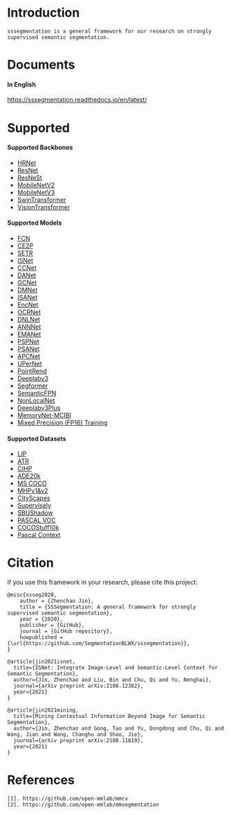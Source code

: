 # Introduction
```
sssegmentation is a general framework for our research on strongly supervised semantic segmentation.
```


# Documents
#### In English
https://sssegmentation.readthedocs.io/en/latest/


# Supported
#### Supported Backbones
- [HRNet](https://arxiv.org/pdf/1908.07919.pdf)
- [ResNet](https://arxiv.org/pdf/1512.03385.pdf)
- [ResNeSt](https://arxiv.org/pdf/2004.08955.pdf)
- [MobileNetV2](https://arxiv.org/pdf/1801.04381.pdf)
- [MobileNetV3](https://arxiv.org/pdf/1905.02244.pdf)
- [SwinTransformer](https://arxiv.org/pdf/2103.14030.pdf)
- [VisionTransformer](https://arxiv.org/pdf/2010.11929.pdf)
#### Supported Models
- [FCN](https://arxiv.org/pdf/1411.4038.pdf)
- [CE2P](https://arxiv.org/pdf/1809.05996.pdf)
- [SETR](https://arxiv.org/pdf/2012.15840.pdf)
- [ISNet](https://arxiv.org/pdf/2108.12382.pdf)
- [CCNet](https://arxiv.org/pdf/1811.11721.pdf)
- [DANet](https://arxiv.org/pdf/1809.02983.pdf)
- [GCNet](https://arxiv.org/pdf/1904.11492.pdf)
- [DMNet](https://openaccess.thecvf.com/content_ICCV_2019/papers/He_Dynamic_Multi-Scale_Filters_for_Semantic_Segmentation_ICCV_2019_paper.pdf)
- [ISANet](https://arxiv.org/pdf/1907.12273.pdf)
- [EncNet](https://arxiv.org/pdf/1803.08904.pdf)
- [OCRNet](https://arxiv.org/pdf/1909.11065.pdf)
- [DNLNet](https://arxiv.org/pdf/2006.06668.pdf)
- [ANNNet](https://arxiv.org/pdf/1908.07678.pdf)
- [EMANet](https://arxiv.org/pdf/1907.13426.pdf)
- [PSPNet](https://arxiv.org/pdf/1612.01105.pdf)
- [PSANet](https://openaccess.thecvf.com/content_ECCV_2018/papers/Hengshuang_Zhao_PSANet_Point-wise_Spatial_ECCV_2018_paper.pdf)
- [APCNet](https://openaccess.thecvf.com/content_CVPR_2019/papers/He_Adaptive_Pyramid_Context_Network_for_Semantic_Segmentation_CVPR_2019_paper.pdf)
- [UPerNet](https://arxiv.org/pdf/1807.10221.pdf)
- [PointRend](https://arxiv.org/pdf/1912.08193.pdf)
- [Deeplabv3](https://arxiv.org/pdf/1706.05587.pdf)
- [Segformer](https://arxiv.org/pdf/2105.15203.pdf)
- [SemanticFPN](https://arxiv.org/pdf/1901.02446.pdf)
- [NonLocalNet](https://arxiv.org/pdf/1711.07971.pdf)
- [Deeplabv3Plus](https://arxiv.org/pdf/1802.02611.pdf)
- [MemoryNet-MCIBI](https://arxiv.org/pdf/2108.11819.pdf)
- [Mixed Precision (FP16) Training](https://arxiv.org/pdf/1710.03740.pdf)
#### Supported Datasets
- [LIP](http://sysu-hcp.net/lip/)
- [ATR](http://sysu-hcp.net/lip/overview.php)
- [CIHP](http://sysu-hcp.net/lip/overview.php)
- [ADE20k](https://groups.csail.mit.edu/vision/datasets/ADE20K/)
- [MS COCO](https://cocodataset.org/#home)
- [MHPv1&v2](https://lv-mhp.github.io/dataset)
- [CityScapes](https://www.cityscapes-dataset.com/)
- [Supervisely](https://supervise.ly/explore/projects/supervisely-person-dataset-23304/datasets)
- [SBUShadow](https://www3.cs.stonybrook.edu/~cvl/projects/shadow_noisy_label/index.html)
- [PASCAL VOC](http://host.robots.ox.ac.uk/pascal/VOC/)
- [COCOStuff10k](https://cocodataset.org/#home)
- [Pascal Context](https://cs.stanford.edu/~roozbeh/pascal-context/)


# Citation
If you use this framework in your research, please cite this project:
```
@misc{ssseg2020,
    author = {Zhenchao Jin},
    title = {SSSegmentation: A general framework for strongly supervised semantic segmentation},
    year = {2020},
    publisher = {GitHub},
    journal = {GitHub repository},
    howpublished = {\url{https://github.com/SegmentationBLWX/sssegmentation}},
}

@article{jin2021isnet,
  title={ISNet: Integrate Image-Level and Semantic-Level Context for Semantic Segmentation},
  author={Jin, Zhenchao and Liu, Bin and Chu, Qi and Yu, Nenghai},
  journal={arXiv preprint arXiv:2108.12382},
  year={2021}
}

@article{jin2021mining,
  title={Mining Contextual Information Beyond Image for Semantic Segmentation},
  author={Jin, Zhenchao and Gong, Tao and Yu, Dongdong and Chu, Qi and Wang, Jian and Wang, Changhu and Shao, Jie},
  journal={arXiv preprint arXiv:2108.11819},
  year={2021}
}
```


# References
```
[1]. https://github.com/open-mmlab/mmcv
[2]. https://github.com/open-mmlab/mmsegmentation
```